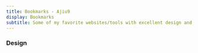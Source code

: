 ```yaml
---
title: Bookmarks - Ajiu9
display: Bookmarks
subtitle: Some of my favorite websites/tools with excellent design and UX that I highly recommend
---
```


### Design
